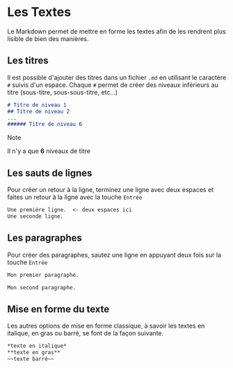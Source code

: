 # Les Textes
Le Markdown permet de mettre en forme les textes afin de les rendrent plus lisible de bien des manières.

## Les titres
Il est possible d'ajouter des titres dans un fichier `.md` en utilisant le caractère `#` suivis d'un espace. Chaque `#` permet de créer des niveaux inférieurs au titre (sous-titre, sous-sous-titre, etc...)

```markdown
# Titre de niveau 1
## Titre de niveau 2
...
###### Titre de niveau 6
```

> [!NOTE]
> Il n'y a que **6** niveaux de titre

## Les sauts de lignes
Pour créer un retour à la ligne, terminez une ligne avec deux espaces et faites un retour à la ligne avec la touche `Entrée`

```markdown
Une première ligne.  <- deux espaces ici
Une seconde ligne.
```

## Les paragraphes
Pour créer des paragraphes, sautez une ligne en appuyant deux fois sur la touche `Entrée`

```markdown
Mon premier paragraphe.

Mon second paragraphe.
```

## Mise en forme du texte
Les autres options de mise en forme classique, à savoir les textes en italique, en gras ou barré, se font de la façon suivante.

```markdown
*texte en italique*
**texte en gras**
~~texte barré~~
```
